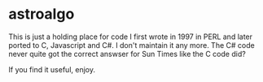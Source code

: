 # astroalgo
This is just a holding place for code I first wrote in 1997 in PERL and later ported to C, Javascript and C#.
I don't maintain it any more.
The C# code never quite got the correct answser for Sun Times like the C code did?

If you find it useful, enjoy.
